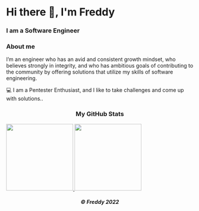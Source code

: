 <h1>Hi there 👋, I'm Freddy</h1>
<h3>I am a Software Engineer</h3>
<h3>About me</h3>

I’m an engineer who has an avid and consistent growth mindset, who believes strongly in integrity, and who has ambitious goals of contributing to the community by offering solutions that utilize my skills of software engineering.

💻 I am a Pentester Enthusiast, and I like to take challenges and come up with solutions..
 <h3 align="center">My GitHub Stats</h3> 

<div>
  <a href="https://github.com/freddykaberuka">
  <img height="180em" src="https://github-readme-stats.vercel.app/api?username=freddykaberuka&show_icons=true&theme=gruvbox&include_all_commits=true&count_private=true"/>
  <img height="180em" src="https://github-readme-stats.vercel.app/api/top-langs/?username=freddykaberuka&layout=compact&langs_count=7&theme=gruvbox"/>
</a>
</div>
<h5 align="center">©️ Freddy 2022</h5>
